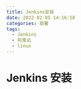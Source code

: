 ```yaml
---
title: Jenkins安装
date: 2022-02-05 14:16:50
categories: 部署
tags:
  - Jenkins
  - 阿里云
  - linux
---
```

# Jenkins 安装
